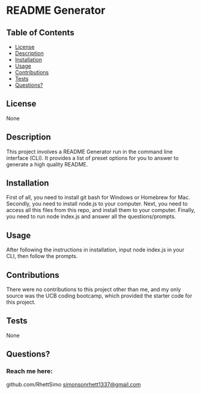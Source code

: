 # README Generator

  ## Table of Contents
  * [License](#license)
  * [Description](#description)
  * [Installation](#installation)
  * [Usage](#usage)
  * [Contributions](#contributing)
  * [Tests](#tests)
  * [Questions?](#questions)

  ## License
  None

  ## Description
  This project involves a README Generator run in the command line interface (CLI). It provides a list of preset options for you to answer to generate a high quality README.

  ## Installation
  First of all, you need to install git bash for Windows or Homebrew for Mac. Secondly, you need to install node.js to your computer. Next, you need to access all this files from this repo, and install them to your computer. Finally, you need to run node index.js and answer all the questions/prompts.

  ## Usage
  After following the instructions in installation, input node index.js in your CLI, then follow the prompts.

  ## Contributions  
  There were no contributions to this project other than me, and my only source was the UCB coding bootcamp, which provided the starter code for this project.

  ## Tests
  None

  ## Questions?
  ### Reach me here: 
  github.com/RhettSimo 
  simonsonrhett1337@gmail.com